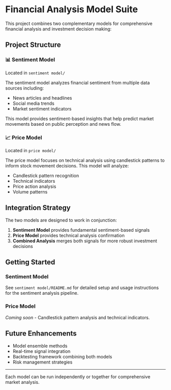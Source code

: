 # Financial Analysis Model Suite

This project combines two complementary models for comprehensive financial analysis and investment decision making:

## Project Structure

### 📊 Sentiment Model
Located in `sentiment model/`

The sentiment model analyzes financial sentiment from multiple data sources including:
- News articles and headlines
- Social media trends
- Market sentiment indicators

This model provides sentiment-based insights that help predict market movements based on public perception and news flow.

### 📈 Price Model
Located in `price model/`

The price model focuses on technical analysis using candlestick patterns to inform stock movement decisions. This model will analyze:
- Candlestick pattern recognition
- Technical indicators
- Price action analysis
- Volume patterns

## Integration Strategy

The two models are designed to work in conjunction:
1. **Sentiment Model** provides fundamental sentiment-based signals
2. **Price Model** provides technical analysis confirmation
3. **Combined Analysis** merges both signals for more robust investment decisions

## Getting Started

### Sentiment Model
See `sentiment model/README.md` for detailed setup and usage instructions for the sentiment analysis pipeline.

### Price Model
*Coming soon* - Candlestick pattern analysis and technical indicators.

## Future Enhancements
- Model ensemble methods
- Real-time signal integration
- Backtesting framework combining both models
- Risk management strategies

---

Each model can be run independently or together for comprehensive market analysis. 